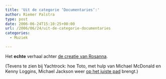 ```yaml
---
title: 'Uit de categorie ‘Documentaries’:'
author: Riemer Palstra
type: post
date: 2006-06-24T15:10:25+00:00
url: /2006/06/24/uit-de-categorie-documentaries
categories:
  - Muziek

---
```

Het **echte** verhaal achter [de creatie van Rosanna][1].

(Tevens te zien bij Yachtrock: hoe Toto, met hulp van Michael McDonald en Kenny Loggins, Michael Jackson weer [op het juiste pad][2] brengt.)

 [1]: http://www.channel101.com/shows/view.php?media_id=1395
 [2]: http://www.channel101.com/shows/view.php?media_id=1412